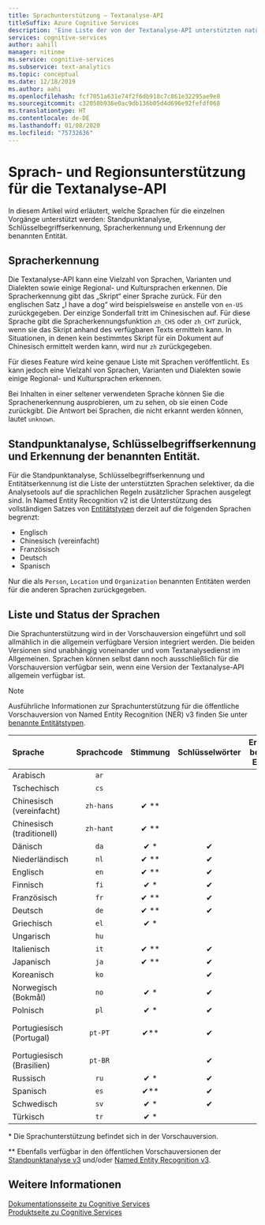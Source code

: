 ```yaml
---
title: Sprachunterstützung – Textanalyse-API
titleSuffix: Azure Cognitive Services
description: 'Eine Liste der von der Textanalyse-API unterstützten natürlichen Sprachen. In diesem Artikel wird erläutert, welche Sprachen für die einzelnen Vorgänge unterstützt werden: Standpunktanalyse, Schlüsselbegriffserkennung, Spracherkennung und Entitätserkennung.'
services: cognitive-services
author: aahill
manager: nitinme
ms.service: cognitive-services
ms.subservice: text-analytics
ms.topic: conceptual
ms.date: 12/18/2019
ms.author: aahi
ms.openlocfilehash: fcf7051a631e74f2f6db918c7c861e32295ae9e8
ms.sourcegitcommit: c32050b936e0ac9db136b05d4d696e92fefdf068
ms.translationtype: HT
ms.contentlocale: de-DE
ms.lasthandoff: 01/08/2020
ms.locfileid: "75732636"
---
```

# <a name="language-and-region-support-for-the-text-analytics-api"></a>Sprach- und Regionsunterstützung für die Textanalyse-API

In diesem Artikel wird erläutert, welche Sprachen für die einzelnen Vorgänge unterstützt werden: Standpunktanalyse, Schlüsselbegriffserkennung, Spracherkennung und Erkennung der benannten Entität.

## <a name="language-detection"></a>Spracherkennung

Die Textanalyse-API kann eine Vielzahl von Sprachen, Varianten und Dialekten sowie einige Regional- und Kultursprachen erkennen.  Die Spracherkennung gibt das „Skript“ einer Sprache zurück. Für den englischen Satz „I have a dog“ wird beispielsweise `en` anstelle von `en-US` zurückgegeben. Der einzige Sonderfall tritt im Chinesischen auf. Für diese Sprache gibt die Spracherkennungsfunktion `zh_CHS` oder `zh_CHT` zurück, wenn sie das Skript anhand des verfügbaren Texts ermitteln kann. In Situationen, in denen kein bestimmtes Skript für ein Dokument auf Chinesisch ermittelt werden kann, wird nur `zh` zurückgegeben.

Für dieses Feature wird keine genaue Liste mit Sprachen veröffentlicht. Es kann jedoch eine Vielzahl von Sprachen, Varianten und Dialekten sowie einige Regional- und Kultursprachen erkennen. 

Bei Inhalten in einer seltener verwendeten Sprache können Sie die Sprachenerkennung ausprobieren, um zu sehen, ob sie einen Code zurückgibt. Die Antwort bei Sprachen, die nicht erkannt werden können, lautet `unknown`.

## <a name="sentiment-analysis-key-phrase-extraction-and-named-entity-recognition"></a>Standpunktanalyse, Schlüsselbegriffserkennung und Erkennung der benannten Entität.

Für die Standpunktanalyse, Schlüsselbegriffserkennung und Entitätserkennung ist die Liste der unterstützten Sprachen selektiver, da die Analysetools auf die sprachlichen Regeln zusätzlicher Sprachen ausgelegt sind. In Named Entity Recognition v2 ist die Unterstützung des vollständigen Satzes von [Entitätstypen](how-tos/text-analytics-how-to-entity-linking.md#named-entity-recognition-versions-and-features) derzeit auf die folgenden Sprachen begrenzt: 
* Englisch
* Chinesisch (vereinfacht)
* Französisch
* Deutsch
* Spanisch

Nur die als `Person`, `Location` und `Organization` benannten Entitäten werden für die anderen Sprachen zurückgegeben.

## <a name="language-list-and-status"></a>Liste und Status der Sprachen

Die Sprachunterstützung wird in der Vorschauversion eingeführt und soll allmählich in die allgemein verfügbare Version integriert werden. Die beiden Versionen sind unabhängig voneinander und vom Textanalysedienst im Allgemeinen. Sprachen können selbst dann noch ausschließlich für die Vorschauversion verfügbar sein, wenn eine Version der Textanalyse-API allgemein verfügbar ist.

> [!NOTE]
> Ausführliche Informationen zur Sprachunterstützung für die öffentliche Vorschauversion von Named Entity Recognition (NER) v3 finden Sie unter [benannte Entitätstypen](named-entity-types.md).

| Sprache              | Sprachcode | Stimmung | Schlüsselwörter | Erkennung benannter Entitäten | Entitätsverknüpfung |       Notizen        |
|:----------------------|:-------------:|:---------:|:-----------:|:------------------------:|:--------------:|:------------------:|
| Arabisch                |     `ar`      |           |             |           ✔ \*           |                |                    |
| Tschechisch                 |     `cs`      |           |             |           ✔ \*           |                |                    |
| Chinesisch (vereinfacht)    |   `zh-hans`   |  ✔ \*\*   |             |            ✔             |                |                    |
| Chinesisch (traditionell)   |   `zh-hant`   |  ✔ \*\*   |             |                          |                |                    |
| Dänisch                |     `da`      |   ✔ \*    |      ✔      |           ✔ \*           |                |                    |
| Niederländisch                 |     `nl`      |   ✔ \**   |      ✔      |           ✔ \*           |                |                    |
| Englisch               |     `en`      |   ✔ \**   |      ✔      |          ✔ \*\*          |     ✔ \**      |                    |
| Finnisch               |     `fi`      |   ✔ \*    |      ✔      |           ✔ \*           |                |                    |
| Französisch                |     `fr`      |   ✔ \**   |      ✔      |            ✔             |                |                    |
| Deutsch                |     `de`      |   ✔ \**   |      ✔      |            ✔             |                |                    |
| Griechisch                 |     `el`      |   ✔ \*    |             |                          |                |                    |
| Ungarisch             |     `hu`      |           |             |           ✔ \*           |                |                    |
| Italienisch               |     `it`      |   ✔ \**   |      ✔      |           ✔ \*           |                |                    |
| Japanisch              |     `ja`      |   ✔ \**   |      ✔      |           ✔ \*           |                |                    |
| Koreanisch                |     `ko`      |           |      ✔      |           ✔ \*           |                |                    |
| Norwegisch (Bokmål)   |     `no`      |   ✔ \*    |      ✔      |           ✔ \*           |                |                    |
| Polnisch                |     `pl`      |   ✔ \*    |      ✔      |           ✔ \*           |                |                    |
| Portugiesisch (Portugal) |    `pt-PT`    |   ✔\**    |      ✔      |           ✔ \*           |                | `pt` wird ebenfalls akzeptiert. |
| Portugiesisch (Brasilien)   |    `pt-BR`    |           |      ✔      |           ✔ \*           |                |                    |
| Russisch               |     `ru`      |   ✔ \*    |      ✔      |           ✔ \*           |                |                    |
| Spanisch               |     `es`      |   ✔\**    |      ✔      |           ✔ \*           |     ✔ \**      |                    |
| Schwedisch               |     `sv`      |   ✔ \*    |      ✔      |           ✔ \*           |                |                    |
| Türkisch               |     `tr`      |   ✔ \*    |             |           ✔ \*           |                |                    |

\* Die Sprachunterstützung befindet sich in der Vorschauversion.

\** Ebenfalls verfügbar in den öffentlichen Vorschauversionen der [Standpunktanalyse v3](https://docs.microsoft.com/azure/cognitive-services/text-analytics/how-tos/text-analytics-how-to-sentiment-analysis#sentiment-analysis-versions-and-features) und/oder [Named Entity Recognition v3](how-tos/text-analytics-how-to-entity-linking.md#named-entity-recognition-versions-and-features).

## <a name="see-also"></a>Weitere Informationen

[Dokumentationsseite zu Cognitive Services](https://docs.microsoft.com/azure/cognitive-services/)   
[Produktseite zu Cognitive Services](https://azure.microsoft.com/services/cognitive-services/)
